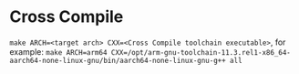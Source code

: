 # Cross Compile
`make ARCH=<target arch> CXX=<Cross Compile toolchain executable>`, for example:
`make ARCH=arm64 CXX=/opt/arm-gnu-toolchain-11.3.rel1-x86_64-aarch64-none-linux-gnu/bin/aarch64-none-linux-gnu-g++ all`
